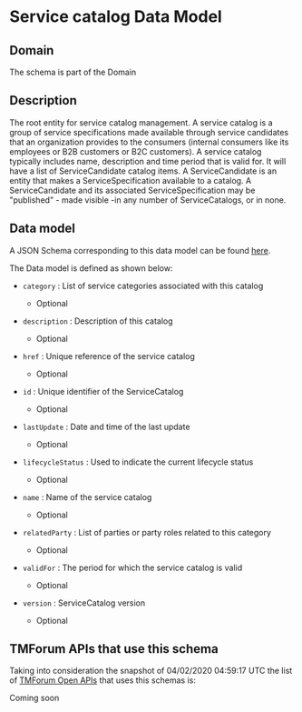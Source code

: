 # Service catalog Data Model

## Domain

The  schema is part of the  Domain

## Description

The root entity for service catalog management.
A service catalog is a group of service specifications made available through service candidates that an organization provides to the consumers (internal consumers like its employees or B2B customers or B2C customers). 
A service catalog typically includes name, description and time period that is valid for. It will have a list of ServiceCandidate catalog items. A ServiceCandidate is an entity that makes a ServiceSpecification available to a catalog.
A ServiceCandidate and its associated ServiceSpecification may be &quot;published&quot; - made visible -in any number of ServiceCatalogs, or in none.

## Data model

A JSON Schema corresponding to this data model can be found
[here](https://github.com/tmforum-rand/schemas/blob/candidates/Service/ServiceCatalog.schema.json).

The Data model is defined as shown below:

- `category` : List of service categories associated with this catalog

  - Optional


- `description` : Description of this catalog

  - Optional


- `href` : Unique reference of the service catalog

  - Optional


- `id` : Unique identifier of the ServiceCatalog

  - Optional


- `lastUpdate` : Date and time of the last update

  - Optional


- `lifecycleStatus` : Used to indicate the current lifecycle status

  - Optional


- `name` : Name of the service catalog

  - Optional


- `relatedParty` : List of parties or party roles related to this category

  - Optional


- `validFor` : The period for which the service catalog is valid

  - Optional


- `version` : ServiceCatalog version

  - Optional






## TMForum APIs that use this schema

Taking into consideration the snapshot of 04/02/2020 04:59:17 UTC the list of [TMForum Open APIs](https://www.tmforum.org/open-apis/) that uses this schemas is:

Coming soon